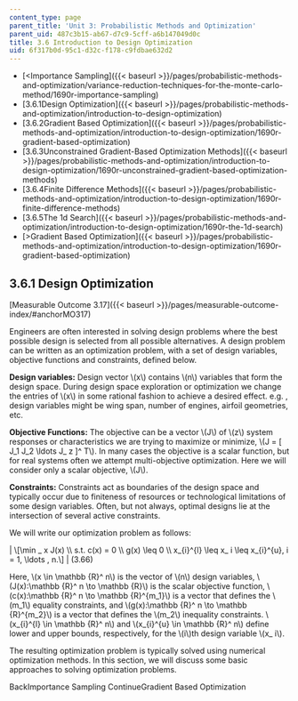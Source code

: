 ```yaml
---
content_type: page
parent_title: 'Unit 3: Probabilistic Methods and Optimization'
parent_uid: 487c3b15-ab67-d7c9-5cff-a6b147049d0c
title: 3.6 Introduction to Design Optimization
uid: 6f317b0d-95c1-d32c-f178-c9fdbae632d2
---
```


*   [<Importance Sampling]({{< baseurl >}}/pages/probabilistic-methods-and-optimization/variance-reduction-techniques-for-the-monte-carlo-method/1690r-importance-sampling)
*   [3.6.1Design Optimization]({{< baseurl >}}/pages/probabilistic-methods-and-optimization/introduction-to-design-optimization)
*   [3.6.2Gradient Based Optimization]({{< baseurl >}}/pages/probabilistic-methods-and-optimization/introduction-to-design-optimization/1690r-gradient-based-optimization)
*   [3.6.3Unconstrained Gradient-Based Optimization Methods]({{< baseurl >}}/pages/probabilistic-methods-and-optimization/introduction-to-design-optimization/1690r-unconstrained-gradient-based-optimization-methods)
*   [3.6.4Finite Difference Methods]({{< baseurl >}}/pages/probabilistic-methods-and-optimization/introduction-to-design-optimization/1690r-finite-difference-methods)
*   [3.6.5The 1d Search]({{< baseurl >}}/pages/probabilistic-methods-and-optimization/introduction-to-design-optimization/1690r-the-1d-search)
*   [\>Gradient Based Optimization]({{< baseurl >}}/pages/probabilistic-methods-and-optimization/introduction-to-design-optimization/1690r-gradient-based-optimization)

3.6.1 Design Optimization
-------------------------

[Measurable Outcome 3.17]({{< baseurl >}}/pages/measurable-outcome-index/#anchorMO317)

Engineers are often interested in solving design problems where the best possible design is selected from all possible alternatives. A design problem can be written as an optimization problem, with a set of design variables, objective functions and constraints, defined below.

**Design variables:** Design vector \\(x\\) contains \\(n\\) variables that form the design space. During design space exploration or optimization we change the entries of \\(x\\) in some rational fashion to achieve a desired effect. e.g. , design variables might be wing span, number of engines, airfoil geometries, etc.

**Objective Functions:** The objective can be a vector \\(J\\) of \\(z\\) system responses or characteristics we are trying to maximize or minimize, \\(J = \[ J\_1 J\_2 \\ldots J\_ z \]^ T\\). In many cases the objective is a scalar function, but for real systems often we attempt multi-objective optimization. Here we will consider only a scalar objective, \\(J\\).

**Constraints:** Constraints act as boundaries of the design space and typically occur due to finiteness of resources or technological limitations of some design variables. Often, but not always, optimal designs lie at the intersection of several active constraints.

We will write our optimization problem as follows:

| \\\[\\min \_ x J(x) \\\\ s.t. c(x) = 0 \\\\ g(x) \\leq 0 \\\\ x\_{i}^{l} \\leq x\_ i \\leq x\_{i}^{u}, i = 1, \\ldots , n.\\\] | (3.66) 

Here, \\(x \\in \\mathbb {R}^ n\\) is the vector of \\(n\\) design variables, \\(J(x):\\mathbb {R}^ n \\to \\mathbb {R}\\) is the scalar objective function, \\(c(x):\\mathbb {R}^ n \\to \\mathbb {R}^{m\_1}\\) is a vector that defines the \\(m\_1\\) equality constraints, and \\(g(x):\\mathbb {R}^ n \\to \\mathbb {R}^{m\_2}\\) is a vector that defines the \\(m\_2\\) inequality constraints. \\(x\_{i}^{l} \\in \\mathbb {R}^ n\\) and \\(x\_{i}^{u} \\in \\mathbb {R}^ n\\) define lower and upper bounds, respectively, for the \\(i\\)th design variable \\(x\_ i\\).

The resulting optimization problem is typically solved using numerical optimization methods. In this section, we will discuss some basic approaches to solving optimization problems.

BackImportance Sampling ContinueGradient Based Optimization